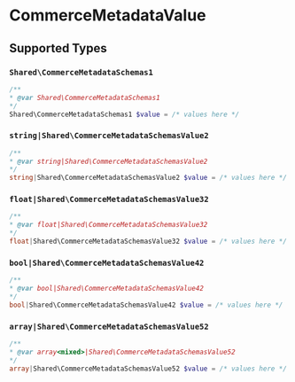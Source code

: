 # CommerceMetadataValue


## Supported Types

### `Shared\CommerceMetadataSchemas1`

```php
/**
* @var Shared\CommerceMetadataSchemas1
*/
Shared\CommerceMetadataSchemas1 $value = /* values here */
```

### `string|Shared\CommerceMetadataSchemasValue2`

```php
/**
* @var string|Shared\CommerceMetadataSchemasValue2
*/
string|Shared\CommerceMetadataSchemasValue2 $value = /* values here */
```

### `float|Shared\CommerceMetadataSchemasValue32`

```php
/**
* @var float|Shared\CommerceMetadataSchemasValue32
*/
float|Shared\CommerceMetadataSchemasValue32 $value = /* values here */
```

### `bool|Shared\CommerceMetadataSchemasValue42`

```php
/**
* @var bool|Shared\CommerceMetadataSchemasValue42
*/
bool|Shared\CommerceMetadataSchemasValue42 $value = /* values here */
```

### `array|Shared\CommerceMetadataSchemasValue52`

```php
/**
* @var array<mixed>|Shared\CommerceMetadataSchemasValue52
*/
array|Shared\CommerceMetadataSchemasValue52 $value = /* values here */
```

